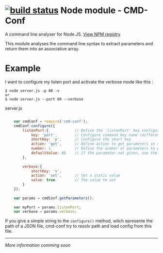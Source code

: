[![build status](https://secure.travis-ci.org/Techniv/node-cmd-conf.png)](http://travis-ci.org/Techniv/node-cmd-conf)
Node module - **CMD-Conf**
==========================
A command line analyser for Node.JS.
[View NPM registry](https://npmjs.org/package/cmd-conf)

This module analyses the command line syntax to extract parameters 
and return them into an associative array.


# Example
I want to configure my listen port and activate the verbose mode like this :

	$ node server.js -p 80 -v
	or
	$ node server.js --port 80 --verbose

server.js
```javascript

	var cmdConf = require('cmd-conf');
	cmdConf.configure({
		listenPort:{			// Define the 'listenPort' key configuration
			key: 'port',		// Configure command key name (different than param key)
			shortKey: 'p',		// Configure the short key
			action: 'get',		// Define action to get parameters in commande line.
			number: 1			// Define the number of parameters to get. (They must be consecutive)
			defaultValue: 85	// If the parameter not given, use the default value;
		},
		
		verbose:{
			shortKey: 'v',
			action: 'set',		// Set a static value
			value: true			// The value to set
		}
	});
	
	var params = cmdConf.getParameters();
	
	var myPort = params.listenPort;
	var verbose = params.verbose;
```
If you give a simple string to the `configure()` method, witch epresente the path of 
a JSON file, cmd-conf try to resolv path and load config from this file.


-----------------------------------------------------------------
_More information comming soon_